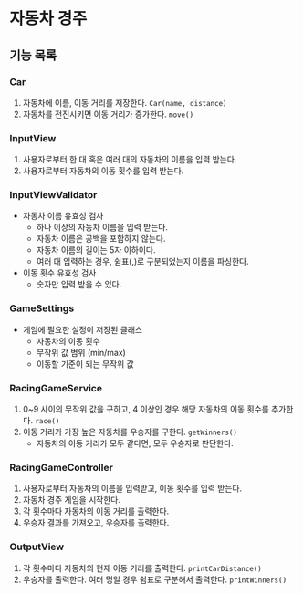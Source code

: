 # 자동차 경주

## 기능 목록

### Car

1. 자동차에 이름, 이동 거리를 저장한다. `Car(name, distance)`
2. 자동차를 전진시키면 이동 거리가 증가한다. `move()`

### InputView

1. 사용자로부터 한 대 혹은 여러 대의 자동차의 이름을 입력 받는다.
2. 사용자로부터 자동차의 이동 횟수를 입력 받는다.

### InputViewValidator

+ 자동차 이름 유효성 검사
    + 하나 이상의 자동차 이름을 입력 받는다.
    + 자동차 이름은 공백을 포함하지 않는다.
    + 자동차 이름의 길이는 5자 이하이다.
    + 여러 대 입력하는 경우, 쉼표(,)로 구분되었는지 이름을 파싱한다.
+ 이동 횟수 유효성 검사
    + 숫자만 입력 받을 수 있다.

### GameSettings
+ 게임에 필요한 설정이 저장된 클래스
  + 자동차의 이동 횟수
  + 무작위 값 범위 (min/max)
  + 이동할 기준이 되는 무작위 값

### RacingGameService

1. 0~9 사이의 무작위 값을 구하고, 4 이상인 경우 해당 자동차의 이동 횟수를 추가한다. `race()`
2. 이동 거리가 가장 높은 자동차를 우승자를 구한다. `getWinners()`
    + 자동차의 이동 거리가 모두 같다면, 모두 우승자로 판단한다.

### RacingGameController

1. 사용자로부터 자동차의 이름을 입력받고, 이동 횟수를 입력 받는다.
2. 자동차 경주 게임을 시작한다.
3. 각 횟수마다 자동차의 이동 거리를 출력한다.
4. 우승자 결과를 가져오고, 우승자를 출력한다.

### OutputView

1. 각 횟수마다 자동차의 현재 이동 거리를 출력한다. `printCarDistance()`
2. 우승자를 출력한다. 여러 명일 경우 쉼표로 구분해서 출력한다. `printWinners()`